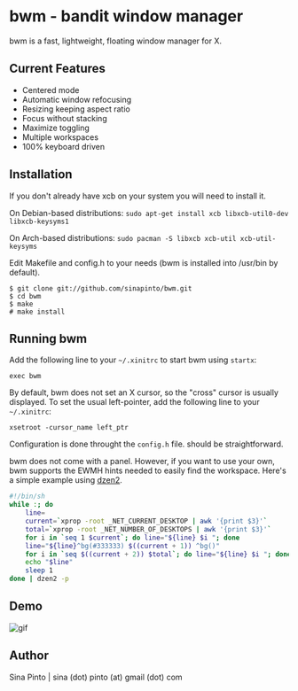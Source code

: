 bwm - bandit window manager
===========================
bwm is a fast, lightweight, floating window manager for X.

Current Features
----------------
* Centered mode
* Automatic window refocusing
* Resizing keeping aspect ratio
* Focus without stacking
* Maximize toggling
* Multiple workspaces
* 100% keyboard driven

Installation
------------
If you don't already have xcb on your system you will need to install it.

On Debian-based distributions:
`sudo apt-get install xcb libxcb-util0-dev libxcb-keysyms1`

On Arch-based distributions:
`sudo pacman -S libxcb xcb-util xcb-util-keysyms`

Edit Makefile and config.h to your needs (bwm is installed into /usr/bin by default).

    $ git clone git://github.com/sinapinto/bwm.git
    $ cd bwm
    $ make
    # make install

Running bwm
-----------
Add the following line to your `~/.xinitrc` to start bwm using `startx`:

    exec bwm

By default, bwm does not set an X cursor, so the "cross" cursor is usually displayed.  To set the usual left-pointer, add the following line to your `~/.xinitrc`:

    xsetroot -cursor_name left_ptr

Configuration is done throught the `config.h` file. should be straightforward.

bwm does not come with a panel.  However, if you want to use your own, bwm
supports the EWMH hints needed to easily find the workspace. Here's a simple example using [dzen2](http://github.com/robm/dzen).

```sh
#!/bin/sh
while :; do
    line=
    current=`xprop -root _NET_CURRENT_DESKTOP | awk '{print $3}'`
    total=`xprop -root _NET_NUMBER_OF_DESKTOPS | awk '{print $3}'`
    for i in `seq 1 $current`; do line="${line} $i "; done
    line="${line}^bg(#333333) $((current + 1)) ^bg()"
    for i in `seq $((current + 2)) $total`; do line="${line} $i "; done
    echo "$line"
    sleep 1
done | dzen2 -p

```

Demo
----
![gif](https://u.teknik.io/62xp0W.gif)

Author
------
Sina Pinto | sina (dot) pinto (at) gmail (dot) com
